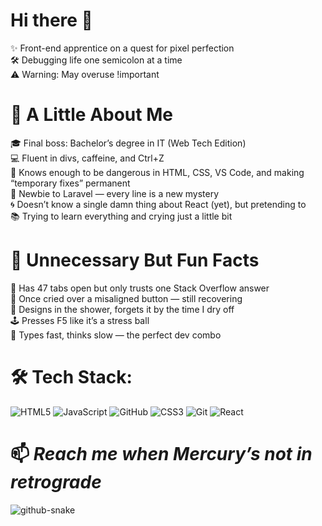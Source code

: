 # Hi there 👋  
✨ Front-end apprentice on a quest for pixel perfection  
🛠️ Debugging life one semicolon at a time  
⚠️ Warning: May overuse !important  

# 💬 A Little About Me  
🎓 Final boss: Bachelor’s degree in IT (Web Tech Edition)<br>
💻 Fluent in divs, caffeine, and Ctrl+Z <br>
💾 Knows enough to be dangerous in HTML, CSS, VS Code, and making “temporary fixes” permanent<br>
🧠 Newbie to Laravel — every line is a new mystery<br>
🌀 Doesn’t know a single damn thing about React (yet), but pretending to<br>
📚 Trying to learn everything and crying just a little bit

# 🎨 Unnecessary But Fun Facts  
🧠 Has 47 tabs open but only trusts one Stack Overflow answer  
🥲 Once cried over a misaligned button — still recovering  
🎨 Designs in the shower, forgets it by the time I dry off  
🕹️ Presses F5 like it’s a stress ball  
🐢 Types fast, thinks slow — the perfect dev combo

# 🛠️ Tech Stack:
![HTML5](https://img.shields.io/badge/html5-%23E34F26.svg?style=for-the-badge&logo=html5&logoColor=white) ![JavaScript](https://img.shields.io/badge/javascript-%23323330.svg?style=for-the-badge&logo=javascript&logoColor=%23F7DF1E) ![GitHub](https://img.shields.io/badge/github-%23121011.svg?style=for-the-badge&logo=github&logoColor=white) ![CSS3](https://img.shields.io/badge/css3-%231572B6.svg?style=for-the-badge&logo=css3&logoColor=white) ![Git](https://img.shields.io/badge/git-%23F05033.svg?style=for-the-badge&logo=git&logoColor=white) ![React](https://img.shields.io/badge/react-%2320232a.svg?style=for-the-badge&logo=react&logoColor=%2361DAFB)


# 📫 *Reach me when Mercury’s not in retrograde*

<picture>
  <source media="(prefers-color-scheme: dark)" srcset="https://raw.githubusercontent.com/tobiasmeyhoefer/tobiasmeyhoefer/output/github-snake-dark.svg" />
  <source media="(prefers-color-scheme: light)" srcset="https://raw.githubusercontent.com/tobiasmeyhoefer/tobiasmeyhoefer/output/github-snake.svg" />
  <img alt="github-snake" src="https://raw.githubusercontent.com/tobiasmeyhoefer/tobiasmeyhoefer/output/github-snake.svg" />
</picture>